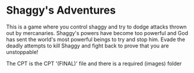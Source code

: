 # Shaggy's Adventures
This is a game where you control shaggy and try to dodge attacks thrown out by mercanaries. Shaggy's powers have become too powerful and God has sent the world's most powerful beings to try and stop him. Evade the deadly attempts to kill Shaggy and fight back to prove that you are unstoppable!

The CPT is the CPT '(FINAL)' file and there is a required (images) folder
